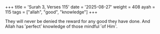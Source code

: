 +++
title = 'Surah 3, Verses 115'
date = '2025-08-27'
weight = 408
ayah = 115
tags = ["allah", "good", "knowledge"]
+++

They will never be denied the reward for any good they have done. And Allah has ˹perfect˺ knowledge of those mindful ˹of Him˺.
